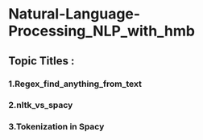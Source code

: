 # Natural-Language-Processing_NLP_with_hmb


## Topic Titles   :
### 1.Regex_find_anything_from_text
### 2.nltk_vs_spacy
### 3.Tokenization in Spacy

